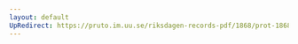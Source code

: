 ```yaml
---
layout: default
UpRedirect: https://pruto.im.uu.se/riksdagen-records-pdf/1868/prot-1868--ak--422/prot-1868--ak--422_005.pdf
---
```

